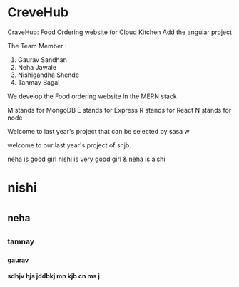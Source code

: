 # CreveHub
CraveHub: Food Ordering website for Cloud Kitchen
Add the angular project

The Team Member :
1. Gaurav Sandhan
2. Neha Jawale
3. Nishigandha Shende
4. Tanmay Bagal

We develop the Food ordering website in the MERN stack 

M stands for MongoDB
E stands for Express
R stands for React
N stands for node

Welcome to last year's project 
that can be selected by sasa 
w

welcome to our last year's project of snjb.

neha is good girl
nishi is very good girl & neha is alshi

<h1>nishi<h1>
<h2>neha<h2>
<h3>tamnay<h3>
<h4>gaurav<h4>

sdhjv hjs jddbkj mn kjb cn ms j
